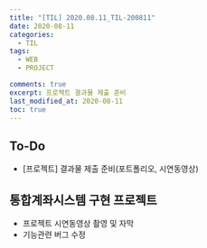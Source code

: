 ```yaml
---
title: "[TIL] 2020.08.11_TIL-200811"
date: 2020-08-11
categories:
  - TIL
tags:
  - WEB
  - PROJECT

comments: true
excerpt: 프로젝트 결과물 제출 준비
last_modified_at: 2020-08-11
toc: true
---
```


## To-Do
- [프로젝트] 결과물 제출 준비(포트폴리오, 시연동영상)

## 통합계좌시스템 구현 프로젝트
- 프로젝트 시연동영상 촬영 및 자막 
- 기능관련 버그 수정
